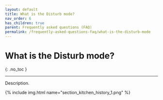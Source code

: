 ```yaml
---
layout: default
title: What is the Disturb mode?
nav_order: 6
has_children: true
parent: Frequently asked questions (FAQ)
permalink: /frequently-asked-questions-faq/what-is-the-disturb-mode
---
```


# What is the Disturb mode?
{: .no_toc }

---

Description.

{% include img.html name="section_kitchen_history_1.png" %}